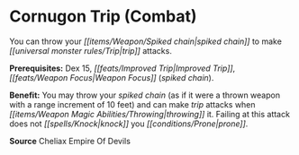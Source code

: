 ﻿---
cssclass: [feats]

---
# Cornugon Trip (Combat)

You can throw your _[[items/Weapon/Spiked chain|spiked chain]]_ to make _[[universal monster rules/Trip|trip]]_ attacks.

**Prerequisites:** Dex 15, _[[feats/Improved Trip|Improved Trip]]_, _[[feats/Weapon Focus|Weapon Focus]]_ (_spiked chain_).

**Benefit:** You may throw your _spiked chain_ (as if it were a thrown weapon with a range increment of 10 feet) and can make _trip_ attacks when _[[items/Weapon Magic Abilities/Throwing|throwing]]_ it. Failing at this attack does not _[[spells/Knock|knock]]_ you _[[conditions/Prone|prone]]_.

**Source** Cheliax Empire Of Devils